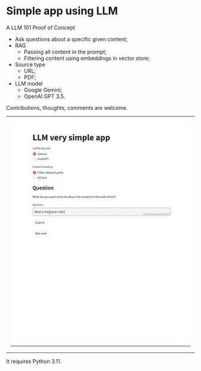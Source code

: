 # Simple app using LLM
A LLM 101 Proof of Concept

* Ask questions about a specific given content;
* RAG
  * Passing all content in the prompt;
  * Filtering content using embeddings in vector store;
* Source type
  * URL;
  * PDF;
* LLM model
  * Google Gemini;
  * OpenAI GPT 3.5.

Contributions, thoughts, comments are welcome.

---

<div style="text-align: center;">
  <img src="doc/simple_app_llm.gif" alt="Demo of the project">
</div>

---

It requires Python 3.11.


